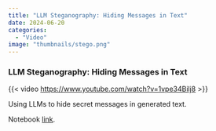 ```yaml
---
title: "LLM Steganography: Hiding Messages in Text"
date: 2024-06-20
categories: 
  - "Video"
image: "thumbnails/stego.png"
---
```


### LLM Steganography: Hiding Messages in Text

{{< video https://www.youtube.com/watch?v=1vpe34Bilj8 >}}

Using LLMs to hide secret messages in generated text. 

Notebook [link](https://github.com/johnowhitaker/llm_steganography/blob/main/llm_steganography.ipynb).
